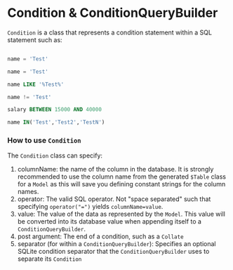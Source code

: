 # Condition & ConditionQueryBuilder

```Condition``` is a class that represents a condition statement within a SQL statement such as:

```sql

name = 'Test'

name = 'Test'

name LIKE '%Test%'

name != 'Test'

salary BETWEEN 15000 AND 40000

name IN('Test','Test2','TestN')

```

### How to use ```Condition```

The ```Condition``` class can specify:
  1. columnName: the name of the column in the database. It is strongly recommended to use the 
  column name from the generated ```$Table``` class for a ```Model``` as this will save you defining constant strings for the column names.
  2. operator: The valid SQL operator. Not "space separated" such that specifying ```operator("=")``` yields ```columnName=value```.
  3. value: The value of the data as represented by the ```Model```. This value will be converted into its database value when appending itself to a ```ConditionQueryBuilder```.
  4. post argument: The end of a condition, such as a ```Collate```
  5. separator (for within a ```ConditionQueryBuilder```): Specifies an optional SQLite condition separator that the ```ConditionQueryBuilder``` uses to separate its ```Condition```
